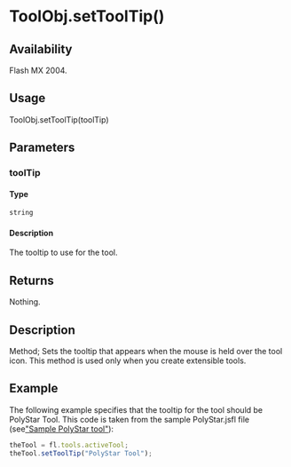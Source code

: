 # ToolObj.setToolTip()

## Availability

Flash MX 2004.

## Usage

ToolObj.setToolTip(toolTip)

## Parameters

### **toolTip**

#### Type

```typescript
string
```

#### Description

The tooltip to use for the tool.

## Returns

Nothing.

## Description

Method; Sets the tooltip that appears when the mouse is held over the tool icon. This method is used only when you create extensible tools.

## Example

The following example specifies that the tooltip for the tool should be PolyStar Tool. This code is taken from the sample PolyStar.jsfl file (see["Sample PolyStar tool"](../Introduction/Sample_implementations.md#sample-polyStar-tool)):

```javascript
theTool = fl.tools.activeTool;
theTool.setToolTip("PolyStar Tool");
```

